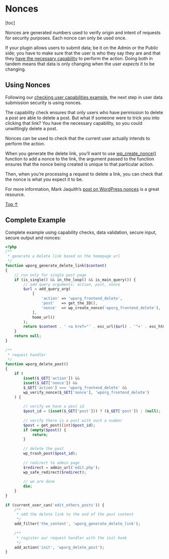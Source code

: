 # Nonces

[toc]

Nonces are generated numbers used to verify origin and intent of requests for security purposes. Each nonce can only be used once.

If your plugin allows users to submit data; be it on the Admin or the Public side; you have to make sure that the user is who they say they are and that they [have the necessary capability](https://developer.wordpress.org/plugins/security/checking-user-capabilities/) to perform the action. Doing both in tandem means that data is only changing when the user *expects* it to be changing.

## Using Nonces

Following our [checking user capabilities example](https://developer.wordpress.org/plugins/security/checking-user-capabilities/#restricted-to-a-specific-capability), the next step in user data submission security is using nonces.

The capability check ensures that only users who have permission to delete a post are able to delete a post. But what if someone were to trick you into clicking that link? You have the necessary capability, so you could unwittingly delete a post.

Nonces can be used to check that the current user actually intends to perform the action.

When you generate the delete link, you’ll want to use [wp_create_nonce()](https://developer.wordpress.org/reference/functions/wp_create_nonce/) function to add a nonce to the link, the argument passed to the function ensures that the nonce being created is unique to that particular action.

Then, when you’re processing a request to delete a link, you can check that the nonce is what you expect it to be.

For more information, Mark Jaquith’s [post on WordPress nonces](http://markjaquith.wordpress.com/2006/06/02/wordpress-203-nonces/) is a great resource.

[Top ↑](https://developer.wordpress.org/plugins/security/nonces/#top)

## Complete Example 
Complete example using capability checks, data validation, secure input, secure output and nonces:

```php
<?php
/**
 * generate a Delete link based on the homepage url
 */
function wporg_generate_delete_link($content)
{
    // run only for single post page
    if (is_single() && in_the_loop() && is_main_query()) {
        // add query arguments: action, post, nonce
        $url = add_query_arg(
            [
                'action' => 'wporg_frontend_delete',
                'post'   => get_the_ID(),
                'nonce'  => wp_create_nonce('wporg_frontend_delete'),
            ],
            home_url()
        );
        return $content . ' <a href="' . esc_url($url) . '">' . esc_html__('Delete Post', 'wporg') . '</a>';
    }
    return null;
}
 
/**
 * request handler
 */
function wporg_delete_post()
{
    if (
        isset($_GET['action']) &&
        isset($_GET['nonce']) &&
        $_GET['action'] === 'wporg_frontend_delete' &&
        wp_verify_nonce($_GET['nonce'], 'wporg_frontend_delete')
    ) {
 
        // verify we have a post id
        $post_id = (isset($_GET['post'])) ? ($_GET['post']) : (null);
 
        // verify there is a post with such a number
        $post = get_post((int)$post_id);
        if (empty($post)) {
            return;
        }
 
        // delete the post
        wp_trash_post($post_id);
 
        // redirect to admin page
        $redirect = admin_url('edit.php');
        wp_safe_redirect($redirect);
 
        // we are done
        die;
    }
}
 
if (current_user_can('edit_others_posts')) {
    /**
     * add the delete link to the end of the post content
     */
    add_filter('the_content', 'wporg_generate_delete_link');
 
    /**
     * register our request handler with the init hook
     */
    add_action('init', 'wporg_delete_post');
}
```
